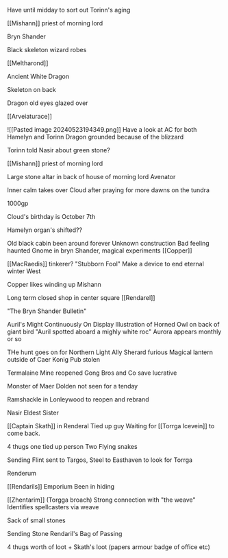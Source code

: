 Have until midday to sort out Torinn's aging

[[Mishann]] priest of morning lord

Bryn Shander

Black skeleton wizard robes

[[Meltharond]]

Ancient White Dragon

Skeleton on back

Dragon old eyes glazed over

[[Arveiaturace]]

![[Pasted image 20240523194349.png]]
Have a look at AC for both Hamelyn and Torinn
Dragon grounded because of the blizzard


Torinn told Nasir about green stone?

[[Mishann]] priest of morning lord

Large stone altar in back of house of morning lord
Avenator

Inner calm takes over Cloud after praying for more dawns on the tundra

1000gp 

Cloud's birthday is October 7th

Hamelyn organ's shifted??

Old black cabin been around forever
	Unknown construction
	Bad feeling haunted
	Gnome in bryn Shander, magical experiments
	[[Copper]]

[[MacRaedis]] tinkerer?
"Stubborn Fool"
Make a device to end eternal winter
West

Copper likes winding up Mishann



Long term closed shop in center square
[[Rendarel]]

"The Bryn Shander Bulletin"

Auril's Might Continuously On Display
Illustration of Horned Owl on back of giant bird
"Auril spotted aboard a mighly white roc"
Aurora appears monthly or so

THe hunt goes on for Northern Light
Ally Sherard furious
Magical lantern outside of Caer Konig Pub stolen

Termalaine Mine reopened Gong Bros and Co save lucrative 

Monster of Maer Dolden not seen for a tenday

Ramshackle in Lonleywood to reopen and rebrand

Nasir Eldest Sister

[[Captain Skath]] in Renderal
Tied up guy
Waiting for [[Torrga Icevein]] to come back.

4 thugs one tied up person
Two Flying snakes


Sending Flint sent to Targos, Steel to Easthaven to look for Torrga

Renderum

[[Rendarils]] Emporium
Been in hiding

[[Zhentarim]]
(Torgga broach)
Strong connection with "the weave"
Identifies spellcasters via weave

Sack of small stones

Sending Stone
Rendaril's Bag of Passing

4 thugs worth of loot + Skath's loot (papers armour badge of office etc)






